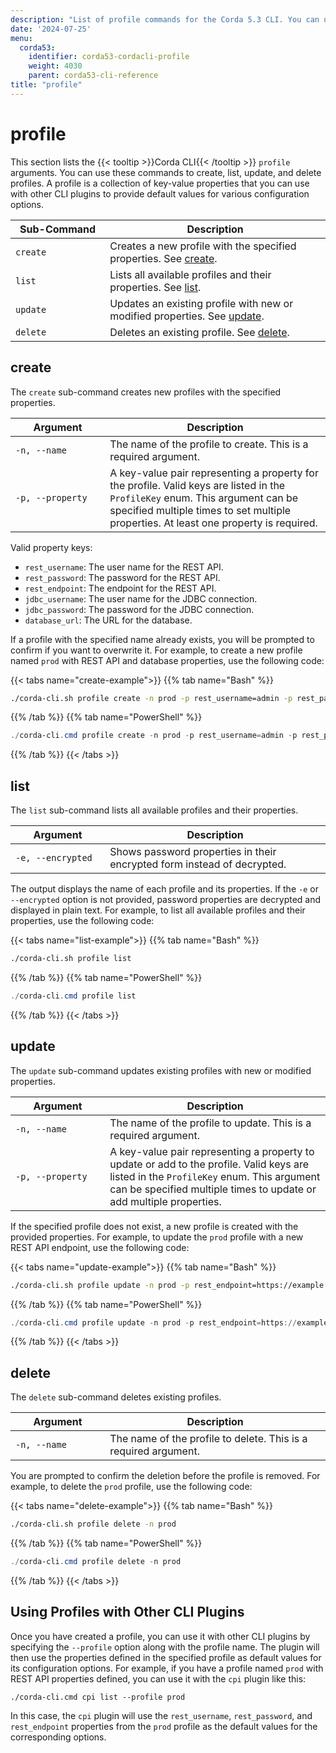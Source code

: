 ```yaml
---
description: "List of profile commands for the Corda 5.3 CLI. You can use these commands to create profiles with default property values for use with other plugins."
date: '2024-07-25'
menu:
  corda53:
    identifier: corda53-cordacli-profile
    weight: 4030
    parent: corda53-cli-reference
title: "profile"
---
```


# profile

This section lists the {{< tooltip >}}Corda CLI{{< /tooltip >}} `profile` arguments. You can use these commands to create, list, update, and delete profiles. A profile is a collection of key-value properties that you can use with other CLI plugins to provide default values for various configuration options.
<style>
table th:first-of-type {
    width: 30%;
}
table th:nth-of-type(2) {
    width: 70%;
}
</style>
| Sub-Command | Description                                                                         |
|-------------|-------------------------------------------------------------------------------------|
| `create`    | Creates a new profile with the specified properties. See [create](#create).         |
| `list`      | Lists all available profiles and their properties. See [list](#list).               |
| `update`    | Updates an existing profile with new or modified properties. See [update](#update). |
| `delete`    | Deletes an existing profile. See [delete](#delete).                                 |

## create
The `create` sub-command creates new profiles with the specified properties.

| Argument        | Description                                                                                                                          |
|-----------------|--------------------------------------------------------------------------------------------------------------------------------------|
| `-n, --name`    | The name of the profile to create. This is a required argument.                                                                      |
| `-p, --property`| A key-value pair representing a property for the profile. Valid keys are listed in the `ProfileKey` enum. This argument can be specified multiple times to set multiple properties. At least one property is required. |

Valid property keys:
* `rest_username`: The user name for the REST API.
* `rest_password`: The password for the REST API.
* `rest_endpoint`: The endpoint for the REST API.
* `jdbc_username`: The user name for the JDBC connection.
* `jdbc_password`: The password for the JDBC connection.
* `database_url`: The URL for the database.

If a profile with the specified name already exists, you will be prompted to confirm if you want to overwrite it.
For example, to create a new profile named `prod` with REST API and database properties, use the following code:

{{< tabs name="create-example">}}
{{% tab name="Bash" %}}
```sh
./corda-cli.sh profile create -n prod -p rest_username=admin -p rest_password=securePassword -p rest_endpoint=https://example.com:8080 -p jdbc_username=dbuser -p jdbc_password=dbpassword -p database_url=jdbc:postgresql://localhost:5432/cordadb
```
{{% /tab %}}
{{% tab name="PowerShell" %}}
```powershell
./corda-cli.cmd profile create -n prod -p rest_username=admin -p rest_password=securePassword -p rest_endpoint=https://example.com:8080 -p jdbc_username=dbuser -p jdbc_password=dbpassword -p database_url=jdbc:postgresql://localhost:5432/cordadb
```
{{% /tab %}}
{{< /tabs >}}

## list

The `list` sub-command lists all available profiles and their properties.

| Argument              | Description                                                                  |
|-----------------------|------------------------------------------------------------------------------|
| `-e, --encrypted`     | Shows password properties in their encrypted form instead of decrypted.      |

The output displays the name of each profile and its properties. If the `-e` or `--encrypted` option is not provided, password properties are decrypted and displayed in plain text.
For example, to list all available profiles and their properties, use the following code:

{{< tabs name="list-example">}}
{{% tab name="Bash" %}}
```sh
./corda-cli.sh profile list
```
{{% /tab %}}
{{% tab name="PowerShell" %}}
```powershell
./corda-cli.cmd profile list
```
{{% /tab %}}
{{< /tabs >}}

## update

The `update` sub-command updates existing profiles with new or modified properties.

| Argument        | Description                                                                                                                          |
|-----------------|--------------------------------------------------------------------------------------------------------------------------------------|
| `-n, --name`    | The name of the profile to update. This is a required argument.                                                                    |
| `-p, --property`| A key-value pair representing a property to update or add to the profile. Valid keys are listed in the `ProfileKey` enum. This argument can be specified multiple times to update or add multiple properties. |

If the specified profile does not exist, a new profile is created with the provided properties.
For example, to update the `prod` profile with a new REST API endpoint, use the following code:

{{< tabs name="update-example">}}
{{% tab name="Bash" %}}
```sh
./corda-cli.sh profile update -n prod -p rest_endpoint=https://example.com:8443
```
{{% /tab %}}
{{% tab name="PowerShell" %}}
```powershell
./corda-cli.cmd profile update -n prod -p rest_endpoint=https://example.com:8443
```
{{% /tab %}}
{{< /tabs >}}

## delete

The `delete` sub-command deletes existing profiles.

| Argument     | Description                                                     |
|--------------|-----------------------------------------------------------------|
| `-n, --name` | The name of the profile to delete. This is a required argument. |

You are prompted to confirm the deletion before the profile is removed.
For example, to delete the `prod` profile, use the following code:

{{< tabs name="delete-example">}}
{{% tab name="Bash" %}}
```sh
./corda-cli.sh profile delete -n prod
```
{{% /tab %}}
{{% tab name="PowerShell" %}}
```powershell
./corda-cli.cmd profile delete -n prod
```
{{% /tab %}}
{{< /tabs >}}

## Using Profiles with Other CLI Plugins

Once you have created a profile, you can use it with other CLI plugins by specifying the `--profile` option along with the profile name. The plugin will then use the properties defined in the specified profile as default values for its configuration options.
For example, if you have a profile named `prod` with REST API properties defined, you can use it with the `cpi` plugin like this:
```
./corda-cli.cmd cpi list --profile prod
```
In this case, the `cpi` plugin will use the `rest_username`, `rest_password`, and `rest_endpoint` properties from the `prod` profile as the default values for the corresponding options.
